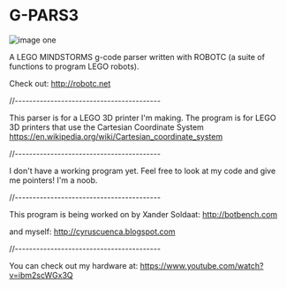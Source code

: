 # G-PARS3

![image one](https://github.com/cyruscuenca/g-pars3/blob/master/media/3Dprinter_code.jpg)

A LEGO MINDSTORMS g-code parser written with ROBOTC
(a suite of functions to program LEGO robots).

Check out: http://robotc.net

//-----------------------------------------

This parser is for a LEGO 3D printer I'm making. 
The program is for LEGO 3D printers that use the Cartesian Coordinate System
https://en.wikipedia.org/wiki/Cartesian_coordinate_system

//-----------------------------------------

I don't have a working program yet. Feel free to look at my code and give me pointers! I'm a noob.

//-----------------------------------------

This program is being worked on by Xander Soldaat: http://botbench.com

and myself: http://cyruscuenca.blogspot.com

//-----------------------------------------

You can check out my hardware at: https://www.youtube.com/watch?v=ibm2scWGx3Q
